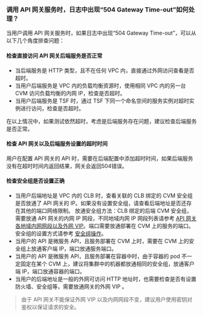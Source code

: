 ### 调用 API 网关服务时，日志中出现“504 Gateway Time-out”如何处理？

当用户调用 API 网关服务时，如果日志中出现“504 Gateway Time-out”，可以从以下几个角度排查问题：

#### 检查直接访问 API 网关后端服务是否正常
 - 当后端服务是 HTTP 类型，且不在任何 VPC 内，直接通过外网访问查看是否超时。
 - 当用户后端服务是 VPC 内的负载均衡资源时，使用相同 VPC 内的另一台 CVM 访问负载均衡的内网 IP，检查是否超时。
 - 当用户后端服务是 TSF 时，通过 TSF 下同一个命名空间的服务实例对超时实例进行访问，检查是否超时。

在以上情况中，如果测试依然超时，考虑是后端服务存在问题，建议检查后端服务是否正常。

#### 检查 API 网关以及后端服务设置的超时时间
用户在配置 API 网关的 API 时，需要在后端配置中添加超时时间，如果后端服务没有在超时时间内返回结果，网关会返回504错误。

####  检查安全组是否设置正确
- 当用户后端地址是 VPC 内的 CLB 时，查看关联的 CLB 绑定的 CVM 安全组是否放通了 API 网关的 IP。如果没有设置安全组，请查看后端地址是否还存在其他的端口网络限制。
放通安全组方法：CLB 绑定的后端 CVM 安全组，需要放通 API 网关的内网 IP 网段，不同地域内网 IP 网段列表请参考 [API 网关各地域内网网段以及外网 VIP](https://intl.cloud.tencent.com/document/product/628/34060)。端口需要放通部署在 CVM 上的服务的端口。安全组的设置方式请参考 [安全组操作](https://intl.cloud.tencent.com/document/product/213/12452)。
- 当用户的 API 是微服务 API，且服务部署在 CVM 上时，需要在 CVM 上的安全组上放通客户端 IP，端口放通服务端口。
- 当用户的 API 是微服务 API，且服务部署在容器中时，由于容器的 pod 不一定固定在某个 CVM 上，建议将集群中的机器都放通相同的安全组，放通客户端 IP，端口放通容器的端口。
- 当用户的后端地址是一般的外网可访问 HTTP 地址时，也需要检查是否有设置防火墙、安全组等，需要放通网关的外网 VIP 。

>由于 API 网关不能保证外网 VIP 以及内网网段不变，建议用户使用密钥对鉴权以保证请求的安全。



